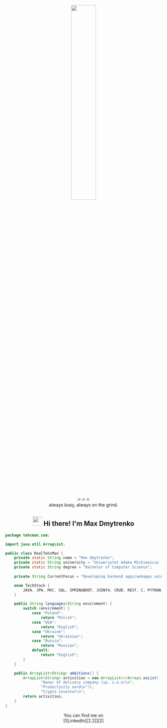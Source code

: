 
<p align="center" ><img 
 src="https://user-images.githubusercontent.com/22797857/90096298-b90f4b00-dd54-11ea-9a31-00ad53f8ec04.gif" width="40%"/></p>

<p align="center">
 🔥 🔥 🔥</br>
 always busy, always on the grind.<br>
 </p>


<h2 align="center"> <img src="https://media.giphy.com/media/hvRJCLFzcasrR4ia7z/giphy.gif" width="30px"> Hi there! I'm Max Dmytrenko</h2>

```java
package tehcman.com;

import java.util.ArrayList;

public class RealTehcMan {
    private static String name = "Max Dmytrenko";
    private static String university = "Uniwersytet Adama Mickiewicza (UAM)";
    private static String degree = "Bachelor of Computer Science";
    
    private String CurrentFocus = "Developing backend apps/webapps using Java";

    enum TechStack {
        JAVA, JPA, MVC, SQL, SPRINGBOOT, JUINT4, CRUD, REST, C, PYTHON;
    }

    public String languages(String enviroment) {
        switch (enviroment) {
            case "Poland":
                return "Polish";
            case "USA":
                return "English";
            case "Ukraine":
                return "Ukrainian";
            case "Russia":
                return "Russian";
            default:
                return "English";
        }
    }

    public ArrayList<String> ambitions() {
        ArrayList<String> activities = new ArrayList<>(Arrays.asList(
                "Owner of delivery company (sp. z.o.o)\n",
                "Productivity nerd\n")),
                "Crypto investor\n";
        return activities;
    }
}

```
<p align="center" >You can find me on </[><br>[![LinkedIn][2.2]][2]

<!-- Icons -->

[1.2]: http://i.imgur.com/wWzX9uB.png (twitter icon without padding)
[2.2]: https://raw.githubusercontent.com/MartinHeinz/MartinHeinz/master/linkedin-3-16.png (LinkedIn icon without padding)

<!-- Links to your social media accounts -->

[1]: https://twitter.com/Martin_Heinz_
[2]: https://www.linkedin.com/in/realmaxdmytrenko/
